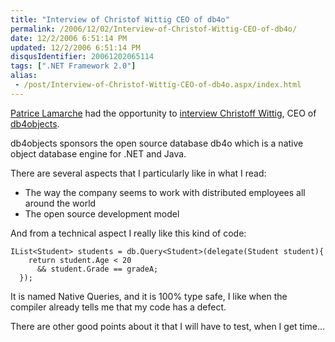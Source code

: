 ```yaml
---
title: "Interview of Christof Wittig CEO of db4o"
permalink: /2006/12/02/Interview-of-Christof-Wittig-CEO-of-db4o/
date: 12/2/2006 6:51:14 PM
updated: 12/2/2006 6:51:14 PM
disqusIdentifier: 20061202065114
tags: [".NET Framework 2.0"]
alias:
 - /post/Interview-of-Christof-Wittig-CEO-of-db4o.aspx/index.html
---
```

[Patrice Lamarche](http://blogs.codes-sources.com/patrice) had the opportunity to [interview Christoff Wittig](http://blogs.codes-sources.com/patrice/archive/2006/11/30/interview-christof-wittig-ceo-de-db4o.aspx), CEO of [db4objects](http://www.db4o.com).

db4objects sponsors the open source database db4o which is a native object database engine for .NET and Java.
<!-- more -->

There are several aspects that I particularly like in what I read:

*   The way the company seems to work with distributed employees all around the world
*   The open source development model 

And from a technical aspect I really like this kind of code:

    IList<Student> students = db.Query<Student>(delegate(Student student){  
        return student.Age < 20  
          && student.Grade == gradeA;  
      });

It is named Native Queries, and it is 100% type safe, I like when the compiler already tells me that my code has a defect.

There are other good points about it that I will have to test, when I get time...
